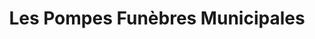 ---
title: "Les Pompes Funèbres Municipales"
url: /saint-fargeau-ponthierry/les-pompes-funebres-municipales/
shop: directeurs de funérailles
---